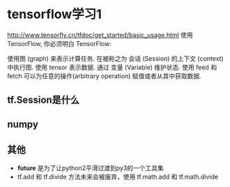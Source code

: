 # tensorflow学习1

http://www.tensorfly.cn/tfdoc/get_started/basic_usage.html
使用 TensorFlow, 你必须明白 TensorFlow:


使用图 (graph) 来表示计算任务.
在被称之为 会话 (Session) 的上下文 (context) 中执行图.
使用 tensor 表示数据.
通过 变量 (Variable) 维护状态.
使用 feed 和 fetch 可以为任意的操作(arbitrary operation) 赋值或者从其中获取数据.

## tf.Session是什么


## numpy

## 其他

* __future__ 是为了让python2平滑过渡到py3的一个工具集
* tf.add 和 tf.divide 方法未来会被废弃，使用 tf.math.add 和 tf.math.divide